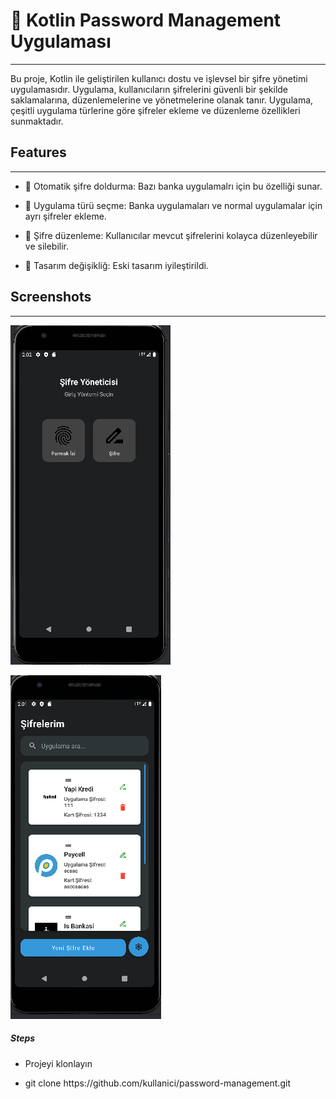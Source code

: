# 🎥 Kotlin Password Management Uygulaması
<hr>
<p>Bu proje, Kotlin ile geliştirilen kullanıcı dostu ve işlevsel bir şifre yönetimi uygulamasıdır. Uygulama, kullanıcıların şifrelerini güvenli bir şekilde saklamalarına, düzenlemelerine ve yönetmelerine olanak tanır. Uygulama, çeşitli uygulama türlerine göre şifreler ekleme ve düzenleme özellikleri sunmaktadır.</p>

<h2>Features</h2>
<hr>
<ul>
  <li>🔐 Otomatik şifre doldurma: Bazı banka uygulamalrı için bu özelliği sunar.</li>
</ul>
<ul>
  <li>📝 Uygulama türü seçme: Banka uygulamaları ve normal uygulamalar için ayrı şifreler ekleme.</li>
</ul>
<ul>
  <li>📜 Şifre düzenleme: Kullanıcılar mevcut şifrelerini kolayca düzenleyebilir ve silebilir.</li>
</ul>
<ul>
  <li>🔄 Tasarım değişikliğ: Eski tasarım iyileştirildi.</li>
</ul>

<h2>Screenshots</h2>
<hr>
<p><img src="Ekran görüntüsü 2025-03-14 170217.png" alt=""></p>
<p><img src="Ekran görüntüsü 2025-03-14 170141.png" alt=""></p>

<h5>Steps</h5>
<ul>
  <li>Projeyi klonlayın</li>
</ul>
<ul>
  <li>git clone https://github.com/kullanici/password-management.git</li>
</ul>

